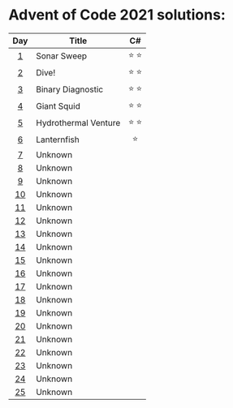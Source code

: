 # Advent of Code 2021 solutions:

| Day                                        | Title                | C#            |
|:------------------------------------------:| -------------------- |:-------------:|
|  [1](https://adventofcode.com/2021/day/1)  | Sonar Sweep          | :star: :star: |
|  [2](https://adventofcode.com/2021/day/2)  | Dive!                | :star: :star: |
|  [3](https://adventofcode.com/2021/day/3)  | Binary Diagnostic    | :star: :star: |
|  [4](https://adventofcode.com/2021/day/4)  | Giant Squid          | :star: :star: |
|  [5](https://adventofcode.com/2021/day/5)  | Hydrothermal Venture | :star: :star: |
|  [6](https://adventofcode.com/2021/day/6)  | Lanternfish          | :star:        |
|  [7](https://adventofcode.com/2021/day/7)  | Unknown              |               |
|  [8](https://adventofcode.com/2021/day/8)  | Unknown              |               |
|  [9](https://adventofcode.com/2021/day/9)  | Unknown              |               |
| [10](https://adventofcode.com/2021/day/10) | Unknown              |               |
| [11](https://adventofcode.com/2021/day/11) | Unknown              |               |
| [12](https://adventofcode.com/2021/day/12) | Unknown              |               |
| [13](https://adventofcode.com/2021/day/13) | Unknown              |               |
| [14](https://adventofcode.com/2021/day/14) | Unknown              |               |
| [15](https://adventofcode.com/2021/day/15) | Unknown              |               |
| [16](https://adventofcode.com/2021/day/16) | Unknown              |               |
| [17](https://adventofcode.com/2021/day/17) | Unknown              |               |
| [18](https://adventofcode.com/2021/day/18) | Unknown              |               |
| [19](https://adventofcode.com/2021/day/19) | Unknown              |               |
| [20](https://adventofcode.com/2021/day/20) | Unknown              |               |
| [21](https://adventofcode.com/2021/day/21) | Unknown              |               |
| [22](https://adventofcode.com/2021/day/22) | Unknown              |               |
| [23](https://adventofcode.com/2021/day/23) | Unknown              |               |
| [24](https://adventofcode.com/2021/day/24) | Unknown              |               |
| [25](https://adventofcode.com/2021/day/25) | Unknown              |               |
